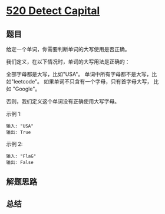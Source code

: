 # [520 Detect Capital](https://leetcode-cn.com/problems/detect-capital/)

## 题目

给定一个单词，你需要判断单词的大写使用是否正确。

我们定义，在以下情况时，单词的大写用法是正确的：

全部字母都是大写，比如"USA"。
单词中所有字母都不是大写，比如"leetcode"。
如果单词不只含有一个字母，只有首字母大写， 比如 "Google"。

否则，我们定义这个单词没有正确使用大写字母。


示例 1:

```
输入: "USA"
输出: True
```

示例 2:

```
输入: "FlaG"
输出: False
```



## 解题思路




## 总结